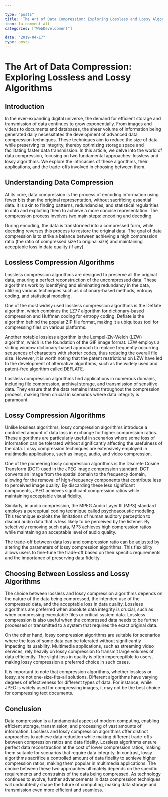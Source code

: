 ```yaml
---

type: "posts"
title: 'The Art of Data Compression: Exploring Lossless and Lossy Algorithms'
icon: fa-comment-alt
categories: ["WebDevelopment"]

date: "2019-04-17"
type: posts
---
```





# The Art of Data Compression: Exploring Lossless and Lossy Algorithms

## Introduction

In the ever-expanding digital universe, the demand for efficient storage and transmission of data continues to grow exponentially. From images and videos to documents and databases, the sheer volume of information being generated daily necessitates the development of advanced data compression techniques. These techniques aim to reduce the size of data while preserving its integrity, thereby optimizing storage space and facilitating faster data transmission. In this article, we delve into the world of data compression, focusing on two fundamental approaches: lossless and lossy algorithms. We explore the intricacies of these algorithms, their applications, and the trade-offs involved in choosing between them.

## Understanding Data Compression

At its core, data compression is the process of encoding information using fewer bits than the original representation, without sacrificing essential data. It is akin to finding patterns, redundancies, and statistical regularities in data and exploiting them to achieve a more concise representation. The compression process involves two main steps: encoding and decoding.

During encoding, the data is transformed into a compressed form, while decoding reverses this process to restore the original data. The goal of data compression is to strike a balance between achieving a high compression ratio (the ratio of compressed size to original size) and maintaining acceptable loss in data quality (if any).

## Lossless Compression Algorithms

Lossless compression algorithms are designed to preserve all the original data, ensuring a perfect reconstruction of the uncompressed data. These algorithms work by identifying and eliminating redundancy in the data, utilizing various techniques such as dictionary-based methods, entropy coding, and statistical modeling.

One of the most widely used lossless compression algorithms is the Deflate algorithm, which combines the LZ77 algorithm for dictionary-based compression and Huffman coding for entropy coding. Deflate is the algorithm behind the popular ZIP file format, making it a ubiquitous tool for compressing files on various platforms.

Another notable lossless algorithm is the Lempel-Ziv-Welch (LZW) algorithm, which is the foundation of the GIF image format. LZW employs a sliding window dictionary-based approach to replace frequently occurring sequences of characters with shorter codes, thus reducing the overall file size. However, it is worth noting that the patent restrictions on LZW have led to the development of alternative algorithms, such as the widely used and patent-free algorithm called DEFLATE.

Lossless compression algorithms find applications in numerous domains, including file compression, archival storage, and transmission of sensitive data. They ensure that the data remains intact throughout the compression process, making them crucial in scenarios where data integrity is paramount.

## Lossy Compression Algorithms

Unlike lossless algorithms, lossy compression algorithms introduce a controlled amount of data loss in exchange for higher compression ratios. These algorithms are particularly useful in scenarios where some loss of information can be tolerated without significantly affecting the usefulness of the data. Lossy compression techniques are extensively employed in multimedia applications, such as image, audio, and video compression.

One of the pioneering lossy compression algorithms is the Discrete Cosine Transform (DCT) used in the JPEG image compression standard. DCT converts an image from the spatial domain to the frequency domain, allowing for the removal of high-frequency components that contribute less to perceived image quality. By discarding these less significant components, JPEG achieves significant compression ratios while maintaining acceptable visual fidelity.

Similarly, in audio compression, the MPEG Audio Layer III (MP3) standard employs a perceptual coding technique called psychoacoustic modeling. This technique exploits the limitations of human auditory perception to discard audio data that is less likely to be perceived by the listener. By selectively removing such data, MP3 achieves high compression ratios while maintaining an acceptable level of audio quality.

The trade-off between data loss and compression ratio can be adjusted by altering the parameters of lossy compression algorithms. This flexibility allows users to fine-tune the trade-off based on their specific requirements and the importance of preserving data fidelity.

## Choosing Between Lossless and Lossy Algorithms

The choice between lossless and lossy compression algorithms depends on the nature of the data being compressed, the intended use of the compressed data, and the acceptable loss in data quality. Lossless algorithms are preferred when absolute data integrity is crucial, such as when compressing executable files or critical system data. Lossless compression is also useful when the compressed data needs to be further processed or transmitted to a system that requires the exact original data.

On the other hand, lossy compression algorithms are suitable for scenarios where the loss of some data can be tolerated without significantly impacting its usability. Multimedia applications, such as streaming video services, rely heavily on lossy compression to transmit large volumes of data efficiently. The slight loss in quality is often imperceptible to users, making lossy compression a preferred choice in such cases.

It is important to note that compression algorithms, whether lossless or lossy, are not one-size-fits-all solutions. Different algorithms have varying degrees of effectiveness for different types of data. For instance, while JPEG is widely used for compressing images, it may not be the best choice for compressing text documents.

## Conclusion

Data compression is a fundamental aspect of modern computing, enabling efficient storage, transmission, and processing of vast amounts of information. Lossless and lossy compression algorithms offer distinct approaches to achieve data reduction while making different trade-offs between compression ratios and data fidelity. Lossless algorithms ensure perfect data reconstruction at the cost of lower compression ratios, making them suitable for scenarios that require data integrity. In contrast, lossy algorithms sacrifice a controlled amount of data fidelity to achieve higher compression ratios, making them popular in multimedia applications. The choice between these two approaches ultimately depends on the specific requirements and constraints of the data being compressed. As technology continues to evolve, further advancements in data compression techniques will undoubtedly shape the future of computing, making data storage and transmission even more efficient and seamless.